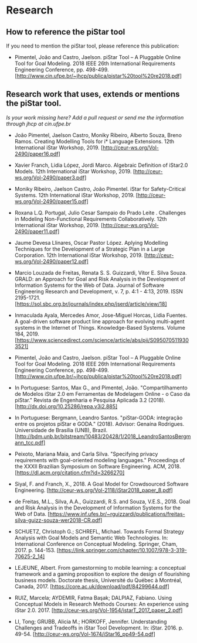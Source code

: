 # Research

## How to reference the piStar tool

If you need to mention the piStar tool, please reference this publication: 

- Pimentel, João and Castro, Jaelson. piStar Tool – A Pluggable Online Tool for Goal Modeling. 2018 IEEE 26th International Requirements Engineering Conference, pp. 498-499. [http://www.cin.ufpe.br/~jhcp/publica/pistar%20tool%20re2018.pdf]

## Research work that uses, extends or mentions the piStar tool.

*Is your work missing here? Add a pull request or send me the information through jhcp at cin.ufpe.br*

- João Pimentel, Jaelson Castro, Moniky Ribeiro, Alberto Souza, Breno Ramos. Creating Modelling Tools for i* Language Extensions. 12th International iStar Workshop, 2019. [http://ceur-ws.org/Vol-2490/paper16.pdf]

- Xavier Franch, Lidia López, Jordi Marco. Algebraic Definition of iStar2.0 Models. 12th International iStar Workshop, 2019. [http://ceur-ws.org/Vol-2490/paper3.pdf]

- Moniky Ribeiro, Jaelson Castro, João Pimentel. iStar for Safety-Critical Systems. 12th International iStar Workshop, 2019. [http://ceur-ws.org/Vol-2490/paper15.pdf]

- Roxana L.Q. Portugal, Julio Cesar Sampaio do Prado Leite . Challenges in Modeling Non-Functional Requirements Collaboratively. 12th International iStar Workshop, 2019. [http://ceur-ws.org/Vol-2490/paper11.pdf]

- Jaume Devesa Llinares, Oscar Pastor López. Aplying Modelling Techniques for the Development of a Strategic Plan in a Large Corporation. 12th International iStar Workshop, 2019. [http://ceur-ws.org/Vol-2490/paper12.pdf]

- Marcio Louzada de Freitas, Renata S. S. Guizzardi, Vítor E. Silva Souza. GRALD: an Approach for Goal and Risk Analysis in the Development of Information Systems for the Web of Data. Journal of Software Engineering Research and Development, v. 7, p. 4:1 - 4:13,  2019. ISSN 2195-1721. [https://sol.sbc.org.br/journals/index.php/jserd/article/view/18]

- Inmaculada Ayala, Mercedes Amor, Jose-Miguel Horcas, Lidia Fuentes. A goal-driven software product line approach for evolving multi-agent systems in the Internet of Things. Knowledge-Based Systems. Volume 184, 2019. [https://www.sciencedirect.com/science/article/abs/pii/S0950705119303521]

- Pimentel, João and Castro, Jaelson. piStar Tool – A Pluggable Online Tool for Goal Modeling. 2018 IEEE 26th International Requirements Engineering Conference, pp. 498-499. [http://www.cin.ufpe.br/~jhcp/publica/pistar%20tool%20re2018.pdf]

- In Portuguese: Santos, Max G., and Pimentel, João. "Compartilhamento de Modelos iStar 2.0 em Ferramentas de Modelagem Online - o Caso da piStar." Revista de Engenharia e Pesquisa Aplicada 3.2 (2018). [http://dx.doi.org/10.25286/repa.v3i2.885]

- In Portuguese: Bergmann, Leandro Santos. "piStar-GODA: integração entre os projetos piStar e GODA." (2018). Advisor: Genaína Rodrigues. Universidade de Brasília (UNB), Brazil. [http://bdm.unb.br/bitstream/10483/20428/1/2018_LeandroSantosBergmann_tcc.pdf]

- Peixoto, Mariana Maia, and Carla Silva. "Specifying privacy requirements with goal-oriented modeling languages." Proceedings of the XXXII Brazilian Symposium on Software Engineering. ACM, 2018. [https://dl.acm.org/citation.cfm?id=3266270]

- Siyal, F. and Franch, X., 2018. A Goal Model for Crowdsourced Software Engineering. [http://ceur-ws.org/Vol-2118/iStar2018_paper_8.pdf]

- de Freitas, M.L., Silva, A.A., Guizzardi, R.S. and Souza, V.E.S., 2018. Goal and Risk Analysis in the Development of Information Systems for the Web of Data. [https://www.inf.ufes.br/~rguizzardi/publications/freitas-silva-guizz-souza-wer2018-CR.pdf]

- SCHUETZ, Christoph G.; SCHREFL, Michael. Towards Formal Strategy Analysis with Goal Models and Semantic Web Technologies. In: International Conference on Conceptual Modeling. Springer, Cham, 2017. p. 144-153.
[https://link.springer.com/chapter/10.1007/978-3-319-70625-2_14]

- LEJEUNE, Albert. From gamestorming to mobile learning: a conceptual framework and a gaming proposition to explore the design of flourishing business models. Doctorate thesis, Université du Québec à Montréal, Canada, 2017. [https://core.ac.uk/download/pdf/84299644.pdf]

- RUIZ, Marcela; AYDEMIR, Fatma Başak; DALPIAZ, Fabiano. Using Conceptual Models in Research Methods Courses: An experience using iStar 2.0. 2017.
[http://ceur-ws.org/Vol-1954/istarT_2017_paper_2.pdf]

- LI, Tong; GRUBB, Alicia M.; HORKOFF, Jennifer. Understanding Challenges and Tradeoffs in iStar Tool Development. In: iStar. 2016. p. 49-54.
[http://ceur-ws.org/Vol-1674/iStar16_pp49-54.pdf]
